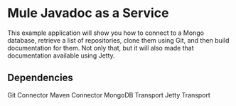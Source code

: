 Mule Javadoc as a Service
=========================

This example application will show you how to connect to a Mongo database, retrieve a list of repositories, clone them using Git, and then build documentation for them. Not only that, but it will also made that documentation available using Jetty.

Dependencies
------------

Git Connector
Maven Connector
MongoDB Transport
Jetty Transport

